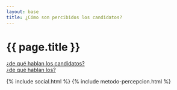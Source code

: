 ```yaml
---
layout: base
title: ¿Cómo son percibidos los candidatos?
---
```


<div class='row'>
    <div class='col-sm-7'>
        <h1 class='thin orange'>{{ page.title }}</h1>
    </div>
    <div class='col-sm-5 tright'>
        <a class='next-question' href='{{ site.baseurl }}/de-que-hablan'>
            <span class='question'>¿de qué hablan los candidatos?</span> <i class='icon-arrow-right'></i>
        </a>
    </div>
</div>

<div class='row'>
    <div class='col-md-12 air-top'>
        <div class='tabla-comparativa' id='charts'>
            <!-- Charts Here -->
        </div>
    </div>
</div>

<div class='row'>
    <div class='col-sm-12 tright'>
        <a class='next-question' href='{{ site.baseurl }}/de-que-hablan'>
            <span class='question'>¿de qué hablan los?</span> <i class='icon-arrow-right'></i>
        </a>
    </div>
</div>

{% include social.html %}
{% include metodo-percepcion.html %}

<!-- Libraries -->
<script src="{{ site.baseurl }}/js/lib/d3.v3.min.js" charset="utf-8"></script>
<script src="{{ site.baseurl }}/js/lib/underscore.js" charset="utf-8"></script>
<script src="{{ site.baseurl }}/js/lib/backbone.js" charset="utf-8"></script>
<script src="{{ site.baseurl }}/js/candidatometro.js"></script>

<script>

    var jsonUrl = '{{ site.baseurl }}/data/candidatos.json';

    var dset = Candidatometro.Dataset()
        .json(jsonUrl);

    var a = {};
    _.extend(a, Backbone.Events);

    a.listenTo(dset, 'dataset:ready', function() {

        var from = new Date('2013-10-01'),
            to = new Date('2013-12-01');

        var data = [
            {name: 'Evelyn Matthei',         img: 'fot_evelyn_matthei.jpg'},
            {name: 'Michelle Bachelet',      img: 'fot_michelle_bachelet.jpg'},
            {name: 'Marco Enríquez-Ominami', img: 'fot_marco_enriquez-ominami.jpg'},
            {name: 'Alfredo Sfeir',          img: 'fot_alfredo_sfeir.jpg'},
            {name: 'Roxana Miranda',         img: 'fot_roxana_miranda.jpg'},
            {name: 'Marcel Claude',          img: 'fot_marcel_claude.jpg'},
            {name: 'Ricardo Israel',         img: 'fot_ricardo_israel.jpg'},
            {name: 'Tomás Jocelyn-Holt',     img: 'fot_tomas_jocelyn-holt.jpg'},
            {name: 'franco parisi',          img: 'fot_franco_parisi.jpg'}
        ];

        data.forEach(function(d) {
            d.data = dset.items().get(d.name);
        });

        var barchart = Candidatometro.BarChart()
            .timeDomain(d3.time.days(from, to));

        var rowCandidato = d3.select('#charts').selectAll('div.row.candidato')
            .data(data)
            .enter()
            .append('div')
            .attr('class', 'row row-candidato');

        // Avatar
        var divAvatar = rowCandidato.append('div')
            .attr('class', 'col-sm-1')
            .append('div')
            .attr('class', 'avatar');

        divAvatar
            .append('img')
            .attr('class', 'img-circle img-responsive')
            .attr('src', function(d) { return '{{ site.baseurl }}/img/' + d.img; });

        divAvatar.append('h6')
            .attr('class', 'bold uc')
            .text(function(d) { return d.name; });

        // Graph
        var divGraph = rowCandidato.append('div')
            .attr('class', 'col-sm-11 graph')
            .call(barchart);

    });

</script>

